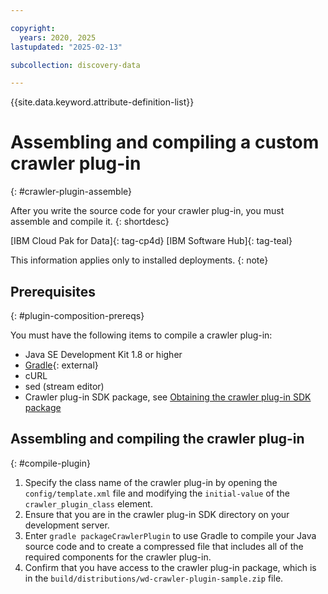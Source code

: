 ```yaml
---

copyright:
  years: 2020, 2025
lastupdated: "2025-02-13"

subcollection: discovery-data

---
```


{{site.data.keyword.attribute-definition-list}}

# Assembling and compiling a custom crawler plug-in
{: #crawler-plugin-assemble}

After you write the source code for your crawler plug-in, you must assemble and compile it.
{: shortdesc}

[IBM Cloud Pak for Data]{: tag-cp4d} [IBM Software Hub]{: tag-teal}

This information applies only to installed deployments.
{: note}

## Prerequisites
{: #plugin-composition-prereqs}

You must have the following items to compile a crawler plug-in:

- Java SE Development Kit 1.8 or higher
- [Gradle](https://gradle.org/install/){: external}
- cURL
- sed (stream editor)
- Crawler plug-in SDK package, see [Obtaining the crawler plug-in SDK package](/docs/discovery-data?topic=discovery-data-crawler-plugin-build#obtain-sdk)

## Assembling and compiling the crawler plug-in
{: #compile-plugin}

1. Specify the class name of the crawler plug-in by opening the `config/template.xml` file and modifying the `initial-value` of the `crawler_plugin_class` element.
1. Ensure that you are in the crawler plug-in SDK directory on your development server.
1. Enter `gradle packageCrawlerPlugin` to use Gradle to compile your Java source code and to create a compressed file that includes all of the required components for the crawler plug-in.
1. Confirm that you have access to the crawler plug-in package, which is in the `build/distributions/wd-crawler-plugin-sample.zip` file.
